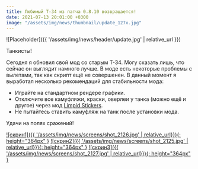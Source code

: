 ```yaml
---
title: Любимый Т-34 из патча 0.8.10 возвращается!
date: 2021-07-13 20:01:00 +0300
image: "/assets/img/news/thumbnail/update_127x.jpg"
---
```

<p style="display: none">Ремоделинг от kinasura выходит на новый уровень!</p>

![Placeholder]({{ '/assets/img/news/header/update.jpg' | relative_url }})

Танкисты!

Сегодня я обновил свой мод со старым Т-34. Могу сказать лишь, что сейчас он выглядит намного лучше. В моде есть некоторые проблемы с вылетами, так как скрипт ещё не совершенен. В данный момент я выработал несколько рекомендаций для стабильности мода:

- Играйте на стандартном рендере графики.
- Отключите все камуфляжи, краски, оверлеи у танка (можно ещё и другое) через мод [Limpid Stickers](https://wgmods.net/1031/).
- Не пытайтесь ставить камуфляж на танк после установки мода.

Удачи на полях сражений!

[![скрин1]({{ '/assets/img/news/screens/shot_2126.jpg' | relative_url}}){: height="364px" }](/assets/img/news/screens/shot_2126.jpg)
[![скрин2]({{ '/assets/img/news/screens/shot_2125.jpg' | relative_url}}){: height="364px" }](/assets/img/news/screens/shot_2125.jpg)
[![скрин3]({{ '/assets/img/news/screens/shot_2127.jpg' | relative_url}}){: height="364px" }](/assets/img/news/screens/shot_2127.jpg)